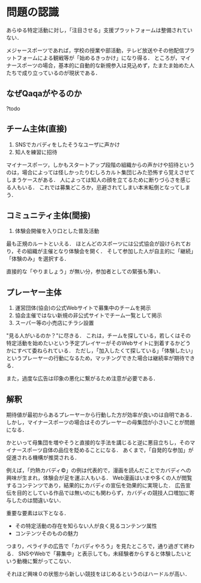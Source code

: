# 問題の認識

あらゆる特定活動に対し，「注目させる」支援プラットフォームは整備されていない．

メジャースポーツであれば，学校の授業や部活動，テレビ放送やその他配信プラットフォームによる観戦等が「始めるきっかけ」になり得る．
ところが，マイナースポーツの場合，基本的に自動的な新規参入は見込めず，たまたま始めた人たちで成り立っているのが現状である．

## なぜQaqaがやるのか

?todo

## チーム主体(直接)

1. SNSでカバディをしたそうなユーザに声かけ
2. 知人を練習に招待

マイナースポーツ，しかもスタートアップ段階の組織からの声かけや招待というのは，場合によっては怪しかったりむしろカルト集団じみた恐怖すら覚えさせてしまうケースがある．
人によっては知人の顔を立てるために断りづらさを感じる人もいる．
これでは募集どころか，忌避されてしまい本末転倒となってしまう．

## コミュニティ主体(間接)

1. 体験会開催を入り口とした普及活動

最も正規のルートといえる．
ほとんどのスポーツには公式協会が設けられており，その組織が主催となり体験会を開く．
そして参加した人が自主的に「継続」「体験のみ」を選択する．

直接的な「やりましょう」が無い分，参加者としての緊張も薄い．

## プレーヤー主体

1. 運営団体(協会)の公式Webサイトで募集中のチームを掲示
2. 協会主催ではない新規の非公式サイトでチーム一覧として掲示
3. スーパー等の小売店にチラシ設置

"見る人がいるのか？"に尽きる．
これは，チームを探している，若しくはその特定活動を始めたいという予定プレイヤーがそのWebサイトに到着するかどうかにすべて委ねられている．
ただし，「加入したくて探している」「体験したい」というプレーヤーの行動になるため，マッチングできた場合は継続率が期待できる．

また，過度な広告は印象の悪化に繋がるため注意が必要である．

## 解釈

期待値が最初からあるプレーヤーから行動した方が効率が良いのは自明である．
しかし，マイナースポーツの場合はそのプレーヤーの母集団が小さいことが問題になる．

かといって母集団を増やそうと直接的な手法を講じると逆に悪目立ちし，そのマイナースポーツ自体の品位を貶めることになる．
あくまで，「自発的な参加」が促進される機構が推奨される．

例えば，「灼熱カバディ©」の例は代表的で，漫画を読んだことでカバディへの興味が生まれ，体験会が足を運ぶ人もいる．
Web漫画はいまや多くの人が閲覧するコンテンツであり，結果的にカバディの宣伝を効果的に実現した．
広告宣伝を目的としている作品では無いのにも関わらず，カバディの競技人口増加に寄与したのは間違いない．

重要な要素は以下となる．

- その特定活動の存在を知らない人が良く見るコンテンツ属性
- コンテンツそのものの魅力

つまり，ペライチの広告で「カバディやろう」を見たところで，通り過ぎて終わる．
SNSやWebで「募集中」と表示しても，未経験者からすると体験したいという動機に繋がってこない．

それほど興味０の状態から新しい競技をはじめるというのはハードルが高い．
